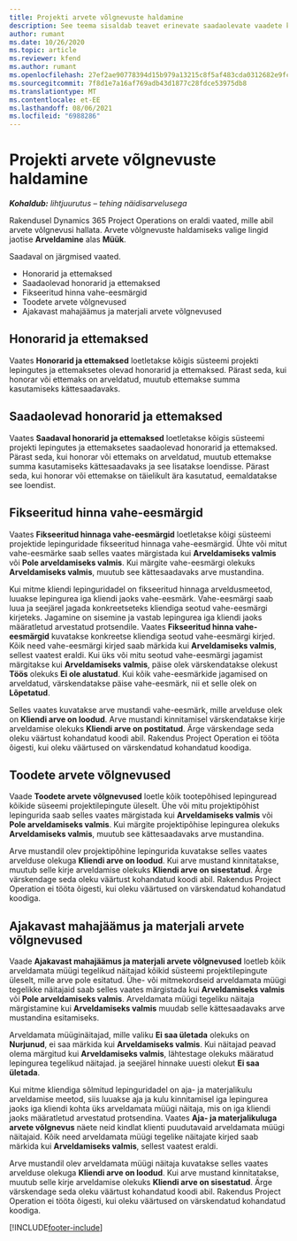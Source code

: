 ```yaml
---
title: Projekti arvete võlgnevuste haldamine
description: See teema sisaldab teavet erinevate saadaolevate vaadete kohta, mida kasutada projektide arveldamise mahajäämuse haldamisel.
author: rumant
ms.date: 10/26/2020
ms.topic: article
ms.reviewer: kfend
ms.author: rumant
ms.openlocfilehash: 27ef2ae90778394d15b979a13215c8f5af483cda0312682e9fc7256b8282b999
ms.sourcegitcommit: 7f8d1e7a16af769adb43d1877c28fdce53975db8
ms.translationtype: MT
ms.contentlocale: et-EE
ms.lasthandoff: 08/06/2021
ms.locfileid: "6988286"
---
```

# <a name="manage-project-billing-backlog"></a>Projekti arvete võlgnevuste haldamine 

_**Kohaldub:** lihtjuurutus – tehing näidisarvelusega_

Rakendusel Dynamics 365 Project Operations on eraldi vaated, mille abil arvete võlgnevusi hallata. Arvete võlgnevuste haldamiseks valige lingid jaotise **Arveldamine** alas **Müük**. 

Saadaval on järgmised vaated.

- Honorarid ja ettemaksed
- Saadaolevad honorarid ja ettemaksed
- Fikseeritud hinna vahe-eesmärgid
- Toodete arvete võlgnevused
- Ajakavast mahajäämus ja materjali arvete võlgnevused

## <a name="retainers-and-advances"></a>Honorarid ja ettemaksed

Vaates **Honorarid ja ettemaksed** loetletakse kõigis süsteemi projekti lepingutes ja ettemaksetes olevad honorarid ja ettemaksed. Pärast seda, kui honorar või ettemaks on arveldatud, muutub ettemakse summa kasutamiseks kättesaadavaks.

## <a name="available-retainers-and-advances"></a>Saadaolevad honorarid ja ettemaksed

Vaates **Saadaval honorarid ja ettemaksed** loetletakse kõigis süsteemi projekti lepingutes ja ettemaksetes saadaolevad honorarid ja ettemaksed. Pärast seda, kui honorar või ettemaks on arveldatud, muutub ettemakse summa kasutamiseks kättesaadavaks ja see lisatakse loendisse. Pärast seda, kui honorar või ettemakse on täielikult ära kasutatud, eemaldatakse see loendist.

## <a name="fixed-price-milestones"></a>Fikseeritud hinna vahe-eesmärgid

Vaates **Fikseeritud hinnaga vahe-eesmärgid** loetletakse kõigi süsteemi projektide lepinguridade fikseeritud hinnaga vahe-eesmärgid. Ühte või mitut vahe-eesmärke saab selles vaates märgistada kui **Arveldamiseks valmis** või **Pole arveldamiseks valmis**. Kui märgite vahe-eesmärgi olekuks **Arveldamiseks valmis**, muutub see kättesaadavaks arve mustandina.

Kui mitme kliendi lepinguridadel on fikseeritud hinnaga arveldusmeetod, luuakse lepingurea iga kliendi jaoks vahe-eesmärk. Vahe-eesmärgi saab luua ja seejärel jagada konkreetseteks kliendiga seotud vahe-eesmärgi kirjeteks. Jagamine on sisemine ja vastab lepingurea iga kliendi jaoks määratletud arvestatud protsendile. Vaates **Fikseeritud hinna vahe-eesmärgid** kuvatakse konkreetse kliendiga seotud vahe-eesmärgi kirjed. Kõik need vahe-eesmärgi kirjed saab märkida kui **Arveldamiseks valmis**, sellest vaatest eraldi. Kui üks või mitu seotud vahe-eesmärgi jagamist märgitakse kui **Arveldamiseks valmis**, päise olek värskendatakse olekust **Töös** olekuks **Ei ole alustatud**. Kui kõik vahe-eesmärkide jagamised on arveldatud, värskendatakse päise vahe-eesmärk, nii et selle olek on **Lõpetatud**.

Selles vaates kuvatakse arve mustandi vahe-eesmärk, mille arvelduse olek on **Kliendi arve on loodud**. Arve mustandi kinnitamisel värskendatakse kirje arveldamise olekuks **Kliendi arve on postitatud**. Ärge värskendage seda oleku väärtust kohandatud koodi abil. Rakendus Project Operation ei tööta õigesti, kui oleku väärtused on värskendatud kohandatud koodiga.

## <a name="product-billing-backlog"></a>Toodete arvete võlgnevused

Vaade **Toodete arvete võlgnevused** loetle kõik tootepõhised lepinguread kõikide süseemi projektilepingute üleselt. Ühe või mitu projektipõhist lepingurida saab selles vaates märgistada kui **Arveldamiseks valmis** või **Pole arveldamiseks valmis**. Kui märgite projektipõhise lepingurea olekuks **Arveldamiseks valmis**, muutub see kättesaadavaks arve mustandina.

Arve mustandil olev projektipõhine lepingurida kuvatakse selles vaates arvelduse olekuga **Kliendi arve on loodud**. Kui arve mustand kinnitatakse, muutub selle kirje arveldamise olekuks **Kliendi arve on sisestatud**. Ärge värskendage seda oleku väärtust kohandatud koodi abil. Rakendus Project Operation ei tööta õigesti, kui oleku väärtused on värskendatud kohandatud koodiga.

## <a name="time-and-material-billing-backlog"></a>Ajakavast mahajäämus ja materjali arvete võlgnevused

Vaade **Ajakavast mahajäämus ja materjali arvete võlgnevused** loetleb kõik arveldamata müügi tegelikud näitajad kõikid süsteemi projektilepingute üleselt, mille arve pole esitatud. Ühe- või mitmekordseid arveldamata müügi tegelikke näitajaid saab selles vaates märgistada kui **Arveldamiseks valmis** või **Pole arveldamiseks valmis**. Arveldamata müügi tegeliku näitaja märgistamine kui **Arveldamiseks valmis** muudab selle kättesaadavaks arve mustandina esitamiseks.

Arveldamata müüginäitajad, mille valiku **Ei saa ületada** olekuks on **Nurjunud**, ei saa märkida kui **Arveldamiseks valmis**. Kui näitajad peavad olema märgitud kui **Arveldamiseks valmis**, lähtestage olekuks määratud lepingurea tegelikud näitajad. ja seejärel hinnake uuesti olekut **Ei saa ületada**.

Kui mitme kliendiga sõlmitud lepinguridadel on aja- ja materjalikulu arveldamise meetod, siis luuakse aja ja kulu kinnitamisel iga lepingurea jaoks iga kliendi kohta üks arveldamata müügi näitaja, mis on iga kliendi jaoks määratletud arvestatud protsendina. Vaates **Aja- ja materjalikuluga arvete võlgnevus** näete neid kindlat klienti puudutavaid arveldamata müügi näitajaid. Kõik need arveldamata müügi tegelike näitajate kirjed saab märkida kui **Arveldamiseks valmis**, sellest vaatest eraldi.

Arve mustandil olev arveldamata müügi näitaja kuvatakse selles vaates arvelduse olekuga **Kliendi arve on loodud**. Kui arve mustand kinnitatakse, muutub selle kirje arveldamise olekuks **Kliendi arve on sisestatud**. Ärge värskendage seda oleku väärtust kohandatud koodi abil. Rakendus Project Operation ei tööta õigesti, kui oleku väärtused on värskendatud kohandatud koodiga.


[!INCLUDE[footer-include](../../includes/footer-banner.md)]
